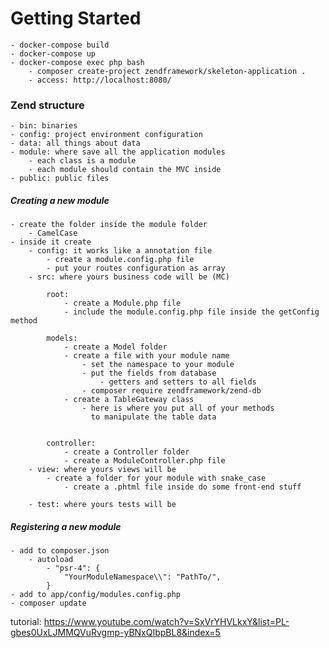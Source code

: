 # Getting Started

    - docker-compose build
    - docker-compose up
    - docker-compose exec php bash
        - composer create-project zendframework/skeleton-application .
        - access: http://localhost:8080/

### Zend structure

    - bin: binaries
    - config: project environment configuration
    - data: all things about data
    - module: where save all the application modules
        - each class is a module
        - each module should contain the MVC inside
    - public: public files

##### Creating a new module
    
    - create the folder inside the module folder
        - CamelCase
    - inside it create
        - config: it works like a annotation file
            - create a module.config.php file
            - put your routes configuration as array
        - src: where yours business code will be (MC)

            root:
                - create a Module.php file
                - include the module.config.php file inside the getConfig method
            
            models:
                - create a Model folder
                - create a file with your module name
                    - set the namespace to your module
                    - put the fields from database
                        - getters and setters to all fields
                    - composer require zendframework/zend-db
                - create a TableGateway class
                    - here is where you put all of your methods
                      to manipulate the table data
                

            controller:
                - create a Controller folder
                - create a ModuleController.php file
        - view: where yours views will be
            - create a folder for your module with snake_case
                - create a .phtml file inside do some front-end stuff

        - test: where yours tests will be

##### Registering a new module
    
    - add to composer.json
        - autoload
            - "psr-4": {
                "YourModuleNamespace\\": "PathTo/",
            }
    - add to app/config/modules.config.php
    - composer update

tutorial: https://www.youtube.com/watch?v=SxVrYHVLkxY&list=PL-gbes0UxLJMMQVuRvgmp-yBNxQIbpBL8&index=5